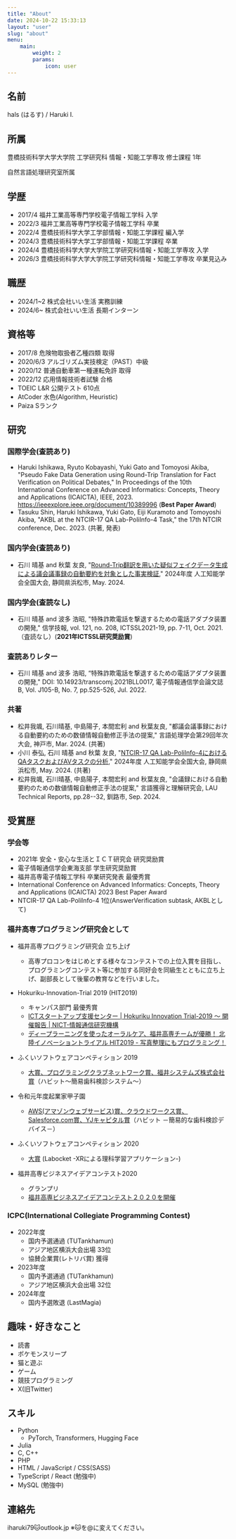 ```yaml
---
title: "About"
date: 2024-10-22 15:33:13
layout: "user"
slug: "about"
menu:
    main:
        weight: 2
        params: 
            icon: user
---
```


## 名前

hals (はるす) / Haruki I.

## 所属

豊橋技術科学大学大学院 工学研究科 情報・知能工学専攻 修士課程 1年

自然言語処理研究室所属

## 学歴

- 2017/4 福井工業高等専門学校電子情報工学科 入学
- 2022/3 福井工業高等専門学校電子情報工学科 卒業
- 2022/4 豊橋技術科学大学工学部情報・知能工学課程 編入学
- 2024/3 豊橋技術科学大学工学部情報・知能工学課程 卒業
- 2024/4 豊橋技術科学大学大学院工学研究科情報・知能工学専攻 入学
- 2026/3 豊橋技術科学大学大学院工学研究科情報・知能工学専攻 卒業見込み

## 職歴

- 2024/1~2 株式会社いい生活 実務訓練
- 2024/6~ 株式会社いい生活 長期インターン

## 資格等

- 2017/8 危険物取扱者乙種四類 取得
- 2020/6/3 アルゴリズム実技検定（PAST）中級
- 2020/12 普通自動車第一種運転免許 取得
- 2022/12 応用情報技術者試験 合格
- TOEIC L&R 公開テスト 610点
- AtCoder 水色(Algorithm, Heuristic)
- Paiza Sランク

## 研究

### 国際学会(査読あり)

- Haruki Ishikawa, Ryuto Kobayashi, Yuki Gato and Tomoyosi Akiba, "Pseudo Fake Data Generation using Round-Trip Translation for Fact Verification on Political Debates," In Proceedings of the 10th International Conference on Advanced Informatics: Concepts, Theory and Applications (ICAICTA), IEEE, 2023. <https://ieeexplore.ieee.org/document/10389996>  (**Best Paper Award**)
- Tasuku Shin, Haruki Ishikawa, Yuki Gato, Eiji Kuramoto and Tomoyoshi Akiba, "AKBL at the NTCIR-17 QA Lab-PoliInfo-4 Task," the 17th NTCIR conference, Dec. 2023. (共著, 発表)

### 国内学会(査読あり)

- 石川 晴基 and 秋葉 友良, "[Round-Trip翻訳を用いた疑似フェイクデータ生成による議会議事録の自動要約を対象とした事実検証](https://confit.atlas.jp/guide/event/jsai2024/subject/3M1-OS-12a-03/tables?cryptoId=)," 2024年度 人工知能学会全国大会, 静岡県浜松市, May. 2024.

### 国内学会(査読なし)

- 石川 晴基 and 波多 浩昭, "特殊詐欺電話を撃退するための電話アダプタ装置の開発," 信学技報, vol. 121, no. 208, ICTSSL2021-19, pp. 7-11, Oct. 2021. （査読なし）(**2021年ICTSSL研究奨励賞**)

### 査読ありレター

- 石川 晴基 and 波多 浩昭, “特殊詐欺電話を撃退するための電話アダプタ装置の開発," DOI: 10.14923/transcomj.2021BLL0017, 電子情報通信学会論文誌 B, Vol. J105-B, No. 7, pp.525-526, Jul. 2022.

### 共著

- 松井我颯, 石川晴基, 中島陽子, 本間宏利 and 秋葉友良, "都議会議事録における自動要約のための数値情報自動修正手法の提案," 言語処理学会第29回年次大会, 神戸市, Mar. 2024. (共著)
- 小川 泰弘, 石川 晴基 and 秋葉 友良, "[NTCIR-17 QA Lab-PoliInfo-4におけるQAタスクおよびAVタスクの分析](https://confit.atlas.jp/guide/event/jsai2024/subject/3M1-OS-12a-01/tables?cryptoId=)," 2024年度 人工知能学会全国大会, 静岡県浜松市, May. 2024. (共著)
- 松井我颯, 石川晴基, 中島陽子, 本間宏利 and 秋葉友良, "会議録における自動要約のための数値情報自動修正手法の提案," 言語獲得と理解研究会, LAU Technical Reports, pp.28--32, 釧路市, Sep. 2024.

## 受賞歴

### 学会等

- 2021年 安全・安心な生活とＩＣＴ研究会 研究奨励賞
- 電子情報通信学会東海支部 学生研究奨励賞
- 福井高専電子情報工学科 卒業研究発表 最優秀賞
- International Conference on Advanced Informatics: Concepts, Theory and Applications (ICAICTA) 2023 Best Paper Award
- NTCIR-17 QA Lab-PoliInfo-4 1位(AnswerVerification subtask, AKBLとして)

### 福井高専プログラミング研究会として

- 福井高専プログラミング研究会 立ち上げ
  - 高専プロコンをはじめとする様々なコンテストでの上位入賞を目指し、プログラミングコンテスト等に参加する同好会を同級生とともに立ち上げ、副部長として後輩の教育などを行いました。
- Hokuriku-Innovation-Trial 2019 (HIT2019)
  - キャンパス部門 最優秀賞
  - [ICTスタートアップ支援センター | Hokuriku Innovation Trial-2019 〜 開催報告 | NICT-情報通信研究機構](https://www.nict.go.jp/venture/hokuriku_hit2019_report.html)
  - [ディープラーニングを使ったオーラルケア、福井高専チームが優勝！ 北陸イノベーショントライアル HIT2019 - 写真整理にもプログラミング！](https://fukuno.jig.jp/2671)

- ふくいソフトウェアコンペティション 2019
  - [大賞、プログラミングクラブネットワーク賞、福井システムズ株式会社賞](https://www.fisc.jp/main/wp-content/uploads/2024/03/3dd3ac7a356b31155e5eb2e0d0141a6c.pdf)（ハビット～簡易歯科検診システム～）

- 令和元年度起業家甲子園
  - [AWS(アマゾンウェブサービス)賞、クラウドワークス賞、Salesforce.com賞、YJキャピタル賞](https://qshu-nbc.or.jp/wp-content/uploads/2020/03/200304-NICT%E8%B5%B7%E6%A5%AD%E5%AE%B6%E7%94%B2%E5%AD%90%E5%9C%92%E3%80%80%E7%B5%90%E6%9E%9C%E5%A0%B1%E5%91%8A.pdf)（ハビット －簡易的な歯科検診デバイス－）

- ふくいソフトウェアコンペティション 2020
  - [大賞](https://www.fisc.jp/main/wp-content/uploads/2024/03/2123ca30df3d790139bc89b0fcf672bc.pdf) (Labocket -XRによる理科学習アプリケーション-)
- 福井高専ビジネスアイデアコンテスト2020
  - グランプリ
  - [福井高専ビジネスアイデアコンテスト２０２０を開催](https://www.fukui-nct.ac.jp/event/42477/)

### ICPC(International Collegiate Programming Contest)

- 2022年度
  - 国内予選通過 (TUTankhamun)
  - アジア地区横浜大会出場 33位
  - 協賛企業賞(レトリバ賞) 獲得
- 2023年度
  - 国内予選通過 (TUTankhamun)
  - アジア地区横浜大会出場 32位
- 2024年度
  - 国内予選敗退 (LastMagia)

## 趣味・好きなこと

- 読書
- ポケモンスリープ
- 猫と遊ぶ
- ゲーム
- 競技プログラミング
- X(旧Twitter)

## スキル

- Python
  - PyTorch, Transformers, Hugging Face
- Julia
- C, C++
- PHP
- HTML / JavaScript / CSS(SASS)
- TypeScript / React (勉強中)
- MySQL (勉強中)

## 連絡先

iharuki79🐱outlook.jp ※🐱を@に変えてください。
